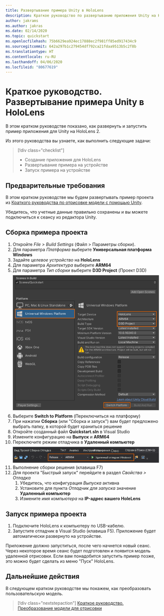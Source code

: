 ```yaml
---
title: Развертывание примера Unity в HoloLens
description: Краткое руководство по развертыванию приложения Unity на HoloLens
author: jakrams
ms.author: jakras
ms.date: 02/14/2020
ms.topic: quickstart
ms.openlocfilehash: 75b6629ea924ec17888ec2f981ff85ed917434c9
ms.sourcegitcommit: 642a297b1c279454df792ca21fdaa9513b5c2f8b
ms.translationtype: HT
ms.contentlocale: ru-RU
ms.lasthandoff: 04/06/2020
ms.locfileid: "80677619"
---
```

# <a name="quickstart-deploy-unity-sample-to-hololens"></a>Краткое руководство. Развертывание примера Unity в HoloLens

В этом кратком руководстве показано, как развернуть и запустить пример приложения для Unity на HoloLens 2.

Из этого руководства вы узнаете, как выполнить следующие задачи:

> [!div class="checklist"]
>
>* Создание приложения для HoloLens
>* Развертывание примера на устройстве
>* Запуск примера на устройстве

## <a name="prerequisites"></a>Предварительные требования

В этом кратком руководстве мы будем развертывать пример проекта из [Краткого руководства по отрисовке модели с помощью Unity](render-model.md).

Убедитесь, что учетные данные правильно сохранены и вы можете подключиться к сеансу из редактора Unity.

## <a name="build-the-sample-project"></a>Сборка примера проекта

1. Откройте *File > Build Settings* (Файл > Параметры сборки).
1. Для параметра *Платформа* выберите **Универсальная платформа Windows**
1. Задайте *целевое устройство* на **HoloLens**
1. Для параметра *Архитектура* выберите **ARM64**
1. Для параметра *Тип сборки* выберите **D3D Project** (Проект D3D) ![Параметры сборки](./media/unity-build-settings.png)
1. Выберите **Switch to Platform** (Переключиться на платформу)
1. При нажатии **Сборка** (или "Сборка и запуск") вам будет предложено выбрать папку, в которой будет храниться решение
1. Откройте созданный файл **Quickstart.sln** в Visual Studio
1. Измените конфигурацию на **Выпуск** и **ARM64**
1. Переключите режим отладчика в **Удаленный компьютер** ![Конфигурация решения](media/unity-deploy-config.png)
1. Выполнение сборки решения (клавиша F7)
1. Для проекта "Быстрый запуск" перейдите в раздел *Свойства > Отладка*
    1. Убедитесь, что конфигурация *Выпуска* активна
    1. Установите для пункта *Отладчик для запуска* значение **Удаленный компьютер**
    1. Измените *имя компьютера* на **IP-адрес вашего HoleLens**

## <a name="launch-the-sample-project"></a>Запуск примера проекта

1. Подключите HoloLens к компьютеру по USB-кабелю.
1. Запустите отладчик в Visual Studio (клавиша F5). Приложение будет автоматически развернуто на устройстве.

Приложение должно запуститься, после чего начнется новый сеанс. Через некоторое время сеанс будет подготовлен и появится модель удаленной отрисовки.
Если вам понадобится запустить пример позже, это можно будет сделать из меню "Пуск" HoloLens.

## <a name="next-steps"></a>Дальнейшие действия

В следующем кратком руководстве мы покажем, как преобразовать пользовательскую модель.

> [!div class="nextstepaction"]
> [Краткое руководство. Преобразование модели для отрисовки](convert-model.md)
